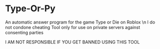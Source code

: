 # Type-Or-Py
An automatic answer program for the game Type or Die on Roblox \n
I do not condone cheating
Tool only for use on private servers against consenting parties

I AM NOT RESPONSIBLE IF YOU GET BANNED USING THIS TOOL
